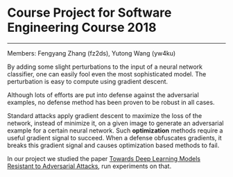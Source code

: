 # Course Project for Software Engineering Course 2018
----

Members: Fengyang Zhang (fz2ds), Yutong Wang (yw4ku)

By adding some slight perturbations to the input of a neural network classifier, one can easily fool even the most sophisticated model. The perturbation is easy to compute using gradient descent.

Although lots of efforts are put into defense against the adversarial examples, no defense method has been proven to be robust in all cases. 

Standard attacks apply gradient descent to maximize the loss of the network, instead of minimize it, on a given image to generate an adversarial example for a certain neural network. Such **optimization** methods require a useful gradient signal to succeed. When a defense obfuscates gradients, it breaks this gradient signal and causes optimization based methods to fail.

In our project we studied the paper [Towards Deep Learning Models Resistant to Adversarial Attacks](https://arxiv.org/pdf/1706.06083.pdf), run experiments on that.
